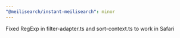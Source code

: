 ```yaml
---
"@meilisearch/instant-meilisearch": minor
---
```


Fixed RegExp in filter-adapter.ts and sort-context.ts to work in Safari
